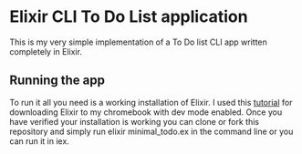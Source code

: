# Elixir CLI To Do List application

This is my very simple implementation of a To Do list CLI app written completely in Elixir.

## Running the app
To run it all you need is a working installation of Elixir. I used this [tutorial](https://youtu.be/-I8V-FcuX2E) for downloading Elixir to my chromebook with dev mode enabled. Once you have verified your installation is working you can clone or fork this repository and simply run elixir minimal_todo.ex in the command line or you can run it in iex.